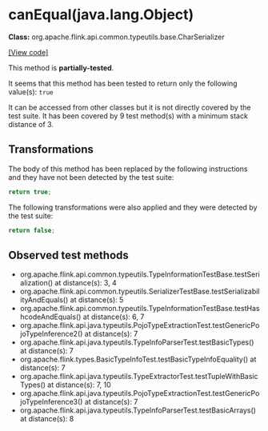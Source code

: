 # canEqual(java.lang.Object)

**Class:** org.apache.flink.api.common.typeutils.base.CharSerializer

[[View code]](https://github.com/apache/flink/blob/740f711c4ec9c4b7cdefd01c9f64857c345a68a1/flink-core/src/main/java//org/apache/flink/api/common/typeutils/base/CharSerializer.java#L83)

This method is **partially-tested**.

It seems that this method has been tested to return only the following value(s): `true`


It can be accessed from other classes but it is not directly covered by the test suite. 
It has been covered by 9 test method(s) with a minimum stack distance of 3.

## Transformations


The body of this method has been replaced by the following instructions and they have not been detected by the test suite:

```Java
return true;
```

The following transformations were also applied and they were detected by the test suite:

```Java
return false;
```





## Observed test methods

* org.apache.flink.api.common.typeutils.TypeInformationTestBase.testSerialization() at distance(s): 3, 4
* org.apache.flink.api.common.typeutils.SerializerTestBase.testSerializabilityAndEquals() at distance(s): 5
* org.apache.flink.api.common.typeutils.TypeInformationTestBase.testHashcodeAndEquals() at distance(s): 6, 7
* org.apache.flink.api.java.typeutils.PojoTypeExtractionTest.testGenericPojoTypeInference2() at distance(s): 7
* org.apache.flink.api.java.typeutils.TypeInfoParserTest.testBasicTypes() at distance(s): 7
* org.apache.flink.types.BasicTypeInfoTest.testBasicTypeInfoEquality() at distance(s): 7
* org.apache.flink.api.java.typeutils.TypeExtractorTest.testTupleWithBasicTypes() at distance(s): 7, 10
* org.apache.flink.api.java.typeutils.PojoTypeExtractionTest.testGenericPojoTypeInference3() at distance(s): 7
* org.apache.flink.api.java.typeutils.TypeInfoParserTest.testBasicArrays() at distance(s): 8

